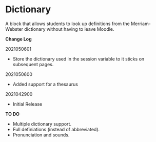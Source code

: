 # Dictionary

A block that allows students to look up definitions from the Merriam-Webster
dictionary without having to leave Moodle.

**Change Log**

2021050601
- Store the dictionary used in the session variable to it sticks on subsequent pages.

2021050600
- Added support for a thesaurus

2021042900
- Initial Release

**TO DO**
- Multiple dictionary support.
- Full definiations (instead of abbreviated).
- Pronunciation and sounds.
